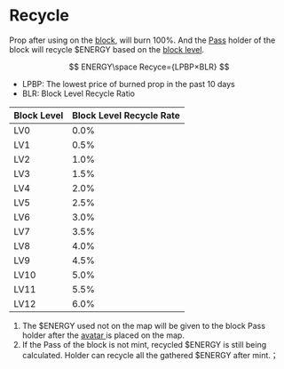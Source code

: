# Recycle

Prop after using on the [block](../../how-to-play/map-system.md#block), will burn 100%. And the [Pass](../pass/) holder of the block will recycle $ENERGY based on the [block level](../../how-to-play/map-system.md#block-level).

$$
ENERGY\space Recyce={LPBP×BLR}
$$

* LPBP: The lowest price of burned prop in the past 10 days
* BLR: Block Level Recycle Ratio

| **Block Level** | **Block Level Recycle Rate** |
| --------------- | ---------------------------- |
| LV0             | 0.0%                         |
| LV1             | 0.5%                         |
| LV2             | 1.0%                         |
| LV3             | 1.5%                         |
| LV4             | 2.0%                         |
| LV5             | 2.5%                         |
| LV6             | 3.0%                         |
| LV7             | 3.5%                         |
| LV8             | 4.0%                         |
| LV9             | 4.5%                         |
| LV10            | 5.0%                         |
| LV11            | 5.5%                         |
| LV12            | 6.0%                         |

1. The $ENERGY used not on the map will be given to the block Pass holder after the [avatar ](../../how-to-play/account-system.md#avatar)is placed on the map.
2. If the Pass of the block is not mint, recycled $ENERGY is still being calculated. Holder can recycle all the gathered $ENERGY after mint.；
